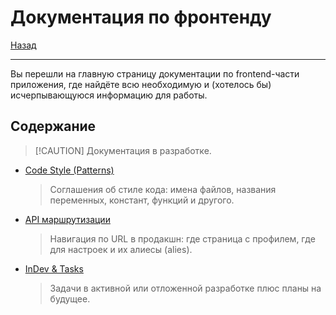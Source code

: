 # Документация по фронтенду

[Назад](/docs/index.md)

---

Вы перешли на главную страницу документации по frontend-части приложения, где
найдёте всю необходимую и (хотелось бы) исчерпывающуюся информацию для работы.

## Содержание

> [!CAUTION] Документация в разработке.

- [Code Style (Patterns)](./patterns.md)

  > Соглашения об стиле кода: имена файлов, названия переменных, констант,
  > функций и другого.

- [API маршрутизации](./api-routes.md)

  > Навигация по URL в продакшн: где страница с профилем, где для настроек и их
  > алиесы (alies).

- [InDev & Tasks](./wip.md)

  > Задачи в активной или отложенной разработке плюс планы на будущее.
